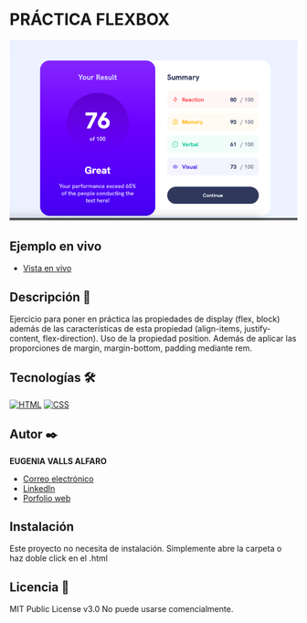 # PRÁCTICA FLEXBOX

![Imagen del proyecto](https://raw.githubusercontent.com/eugeniavalls/practica-flexbox3/main/assets/screenshots/01.png)

## Ejemplo en vivo

- [Vista en vivo](https://eugeniavalls.github.io/practica-flexbox3/)


## Descripción 📑

Ejercicio para poner en práctica las propiedades de display (flex, block) además de las características de esta propiedad (align-items, justify-content, flex-direction). Uso de la propiedad position. 
Además de aplicar las proporciones de margin, margin-bottom, padding mediante rem. 

## Tecnologías 🛠

<!-- Iconos sacados de: https://github.com/hendrasob/badges/blob/master/README.md y https://github.com/alexandresanlim/Badges4-README.md-Profile -->

[![HTML](https://img.shields.io/badge/HTML5-E34F26?style=for-the-badge&logo=html5&logoColor=white)](https://es.wikipedia.org/wiki/HTML5)
[![CSS](https://img.shields.io/badge/CSS3-1572B6?style=for-the-badge&logo=css3&logoColor=white)](https://es.wikipedia.org/wiki/CSS)


## Autor ✒️

**EUGENIA VALLS ALFARO**

- [Correo electrónico](e.vallsalfaro@gmail.com)
- [LinkedIn](https://www.linkedin.com/in/eugenia-valls-alfaro-540b1a20a)
- [Porfolio web](https://tu-dominio.com/)

## Instalación

Este proyecto no necesita de instalación. Simplemente abre la carpeta o haz doble click en el .html

## Licencia 📄

MIT Public License v3.0
No puede usarse comencialmente.
